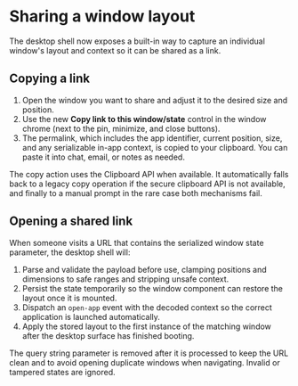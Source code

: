 # Sharing a window layout

The desktop shell now exposes a built-in way to capture an individual window's layout and
context so it can be shared as a link.

## Copying a link

1. Open the window you want to share and adjust it to the desired size and position.
2. Use the new **Copy link to this window/state** control in the window chrome (next to the
   pin, minimize, and close buttons).
3. The permalink, which includes the app identifier, current position, size, and any
   serializable in-app context, is copied to your clipboard. You can paste it into chat,
   email, or notes as needed.

The copy action uses the Clipboard API when available. It automatically falls back to a
legacy copy operation if the secure clipboard API is not available, and finally to a
manual prompt in the rare case both mechanisms fail.

## Opening a shared link

When someone visits a URL that contains the serialized window state parameter, the desktop
shell will:

1. Parse and validate the payload before use, clamping positions and dimensions to safe
   ranges and stripping unsafe context.
2. Persist the state temporarily so the window component can restore the layout once it is
   mounted.
3. Dispatch an `open-app` event with the decoded context so the correct application is
   launched automatically.
4. Apply the stored layout to the first instance of the matching window after the desktop
   surface has finished booting.

The query string parameter is removed after it is processed to keep the URL clean and to
avoid opening duplicate windows when navigating. Invalid or tampered states are ignored.
